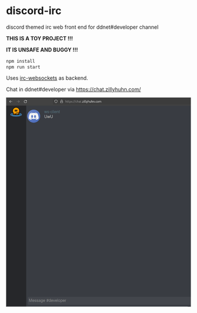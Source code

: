 # discord-irc

discord themed irc web front end for ddnet#developer channel

**THIS IS A TOY PROJECT !!!**

**IT IS UNSAFE AND BUGGY !!!**

```
npm install
npm run start
```

Uses [irc-websockets](https://github.com/ChillerDragon/irc-websockets) as backend.

Chat in ddnet#developer via https://chat.zillyhuhn.com/

![prev](other/preview.png)
